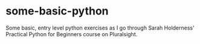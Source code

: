 # some-basic-python

Some basic, entry level python exercises as I go through Sarah Holderness' Practical Python for Beginners course on Pluralsight.


